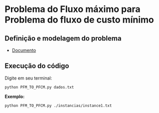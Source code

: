 # Problema do Fluxo máximo para Problema do fluxo de custo mínimo

## Definição e modelagem do problema

* [Documento](https://docs.google.com/document/d/1A2Ynfzacwr9sMI1oQPiRoOlgLIRG29kBly--yCnhHJ0/edit?usp=sharing)

## Execução do código

Digite em seu terminal:
    
    python PFM_TO_PFCM.py dados.txt

**Exemplo:**

    python PFM_TO_PFCM.py ./instancias/instance1.txt
